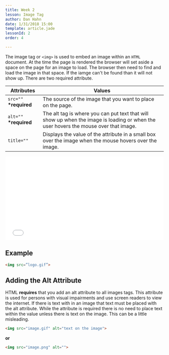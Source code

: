 ```yaml
---
title: Week 2
lesson: Image Tag
author: Dan Hahn
date: 1/31/2018 15:00
template: article.jade
lessonId: 2
order: 4

---
```


The image tag or `<img>` is used to embed an image within an `HTML` document. At the time the page is rendered the browser will set aside a space on the page for an image to load. The browser then need to find and load the image in that space. If the iamge can't be found than it will not show up. There are two required attribute.

| Attributes | Values |
| --- | --- |
| `src=""` **\*required** | The source of the image that you want to place on the page.                                                                          |
| `alt=""` **\*required** | The alt tag is where you can put text that will show up when the image is loading or when the user hovers the mouse over that image. |
| `title=""`              | Displays the value of the attribute in a small box over the image when the mouse hovers over the image.                              |

<iframe height='265' scrolling='no' title='Embed an image' src='//codepen.io/danhahn/embed/LgGXYo/?height=265&theme-id=light&default-tab=html,result&embed-version=2' frameborder='no' allowtransparency='true' allowfullscreen='true' style='width: 100%;'>See the Pen <a href='https://codepen.io/danhahn/pen/LgGXYo/'>Embed an image</a> by Dan Hahn (<a href='https://codepen.io/danhahn'>@danhahn</a>) on <a href='https://codepen.io'>CodePen</a>.
</iframe>


## Example

```html
<img src=”logo.gif”>
```

## Adding the Alt Attribute

HTML **requires** that you add an alt attribute to all images tags. This attribute is used for persons with visual impairments and use screen readers to view the internet. If there is text with in an image that text must be placed with the alt attribute. While the attribute is required there is no need to place text within the value unless there is text on the image. This can be a little misleading.

```html
<img src="image.gif" alt="text on the image">
```

**or**

```html
<img src="image.png" alt="">
```
<style>
table tr td:nth-child(1){white-space: nowrap}
</style>
